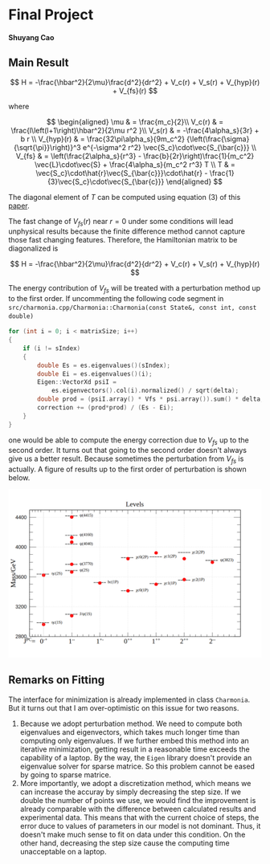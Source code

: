 # Final Project

#### Shuyang Cao

## Main Result

$$
H = -\frac{\hbar^2}{2\mu}\frac{d^2}{dr^2} + V_c(r) + V_s(r) + V_{hyp}(r) + V_{fs}(r)
$$

where

$$
\begin{aligned}
    \mu & = \frac{m_c}{2}\\
    V_c(r) & = \frac{l\left(l+1\right)\hbar^2}{2\mu r^2 }\\
    V_s(r) & = -\frac{4\alpha_s}{3r} + b r \\
    V_{hyp}(r) & = \frac{32\pi\alpha_s}{9m_c^2} {\left(\frac{\sigma}{\sqrt{\pi}}\right)}^3 e^{-\sigma^2 r^2} \vec{S_c}\cdot\vec{S_{\bar{c}}} \\
    V_{fs} & = \left(\frac{2\alpha_s}{r^3} - \frac{b}{2r}\right)\frac{1}{m_c^2} \vec{L}\cdot\vec{S} + \frac{4\alpha_s}{m_c^2 r^3} T \\
    T & = \vec{S_c}\cdot\hat{r}\vec{S_{\bar{c}}}\cdot\hat{r} - \frac{1}{3}\vec{S_c}\cdot\vec{S_{\bar{c}}}
\end{aligned}
$$

The diagonal element of $T$ can be computed using equation (3) of this [paper](https://doi.org/10.1103/PhysRevD.72.054026).

The fast change of $V_{fs}(r)$ near $r=0$ under some conditions will lead unphysical results because the finite difference method cannot capture those fast changing features. Therefore, the Hamiltonian matrix to be diagonalized is

$$
H = -\frac{\hbar^2}{2\mu}\frac{d^2}{dr^2} + V_c(r) + V_s(r) + V_{hyp}(r)
$$

The energy contribution of $V_{fs}$ will be treated with a perturbation method up to the first order. If uncommenting the following code segment in `src/charmonia.cpp/Charmonia::Charmonia(const State&, const int, const double)`

```cpp
for (int i = 0; i < matrixSize; i++)
{
    if (i != sIndex)
    {
        double Es = es.eigenvalues()(sIndex);
        double Ei = es.eigenvalues()(i);
        Eigen::VectorXd psiI = 
            es.eigenvectors().col(i).normalized() / sqrt(delta);
        double prod = (psiI.array() * Vfs * psi.array()).sum() * delta;
        correction += (prod*prod) / (Es - Ei);
    }
}
```

one would be able to compute the energy correction due to $V_{fs}$ up to the second order. It turns out that going to the second order doesn't always give us a better result. Because sometimes the perturbation from $V_{fs}$ is actually. A figure of results up to the first order of perturbation is shown below.

![levels.png](src/levels.png)

## Remarks on Fitting

The interface for minimization is already implemented in class `Charmonia`. But it turns out that I am over-optimistic on this issue for two reasons.

1. Because we adopt perturbation method. We need to compute both eigenvalues and eigenvectors, which takes much longer time than computing only eigenvalues. If we further embed this method into an iterative minimization, getting result in a reasonable time exceeds the capability of a laptop. By the way, the `Eigen` library doesn't provide an eigenvalue solver for sparse matrice. So this problem cannot be eased by going to sparse matrice.
2. More importantly, we adopt a discretization method, which means we can increase the accuray by simply decreasing the step size. If we double the number of points we use, we would find the improvement is already comparable with the difference between calculated results and experimental data. This means that with the current choice of steps, the error duce to values of parameters in our model is not dominant. Thus, it doesn't make much sense to fit on data under this condition. On the other hand, decreasing the step size cause the computing time unacceptable on a laptop.

